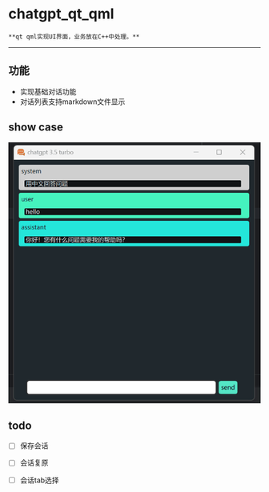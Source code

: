 # chatgpt_qt_qml

    **qt qml实现UI界面，业务放在C++中处理。**

--------------- 
## 功能
- 实现基础对话功能
- 对话列表支持markdown文件显示

## show case
![gif](./动画.gif)

## todo
-[ ] 保存会话
-[ ] 会话复原
-[ ] 会话tab选择

